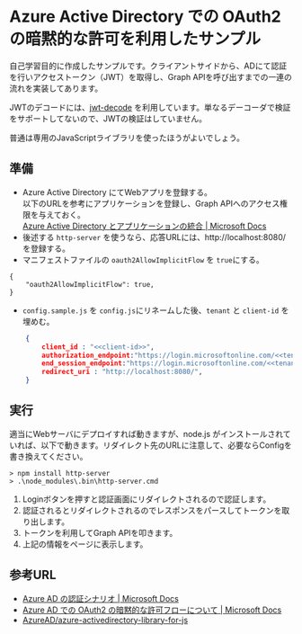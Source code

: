 # Azure Active Directory での OAuth2 の暗黙的な許可を利用したサンプル

自己学習目的に作成したサンプルです。クライアントサイドから、ADにて認証を行いアクセストークン（JWT）を取得し、Graph APIを呼び出すまでの一連の流れを実装してあります。

JWTのデコードには、[jwt-decode](https://github.com/auth0/jwt-decode) を利用しています。単なるデーコーダで検証をサポートしてないので、JWTの検証はしていません。

普通は専用のJavaScriptライブラリを使ったほうがよいでしょう。

## 準備

- Azure Active Directory にてWebアプリを登録する。  
以下のURLを参考にアプリケーションを登録し、Graph APIへのアクセス権限を与えておく。  
[Azure Active Directory とアプリケーションの統合 | Microsoft Docs](https://docs.microsoft.com/ja-jp/azure/active-directory/develop/active-directory-integrating-applications)
- 後述する `http-server` を使うなら、応答URLには、http://localhost:8080/ を登録する。
- マニフェストファイルの `oauth2AllowImplicitFlow` を `true`にする。

```
{
    "oauth2AllowImplicitFlow": true,
}
```

- `config.sample.js` を `config.js`にリネームした後、`tenant` と `client-id` を埋めむ。

```json
    {
        client_id : "<<client-id>>",
        authorization_endpoint:"https://login.microsoftonline.com/<<tenant>>/oauth2/authorize",
        end_session_endpoint:"https://login.microsoftonline.com/<<tenant>>/oauth2/logout",
        redirect_uri : "http://localhost:8080/",
    }
```

## 実行

適当にWebサーバにデプロイすれば動きますが、node.js がインストールされていれば、以下で動きます。リダイレクト先のURLに注意して、必要ならConfigを書き換えてください。

```
> npm install http-server
> .\node_modules\.bin\http-server.cmd
```

1. Loginボタンを押すと認証画面にリダイレクトされるので認証します。
1. 認証されるとリダイレクトされるのでレスポンスをパースしてトークンを取り出します。
1. トークンを利用してGraph APIを叩きます。
1. 上記の情報をページに表示します。


## 参考URL
+ [Azure AD の認証シナリオ | Microsoft Docs](https://docs.microsoft.com/ja-jp/azure/active-directory/develop/active-directory-authentication-scenarios#single-page-application-spa)
+ [Azure AD での OAuth2 の暗黙的な許可フローについて | Microsoft Docs](https://docs.microsoft.com/ja-jp/azure/active-directory/develop/active-directory-dev-understanding-oauth2-implicit-grant)
+ [AzureAD/azure-activedirectory-library-for-js](https://github.com/AzureAD/azure-activedirectory-library-for-js)


